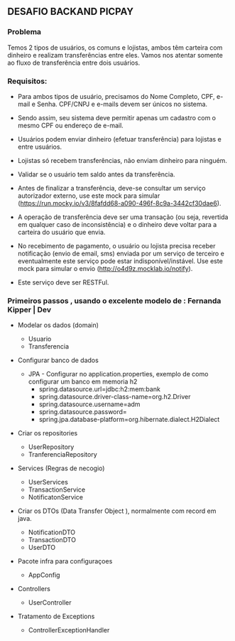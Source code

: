 ## DESAFIO BACKAND PICPAY 

### Problema 

Temos 2 tipos de usuários, os comuns e lojistas, ambos têm carteira com dinheiro e realizam transferências entre eles. Vamos nos atentar somente ao fluxo de transferência entre dois usuários.

### Requisitos:
* Para ambos tipos de usuário, precisamos do Nome Completo, CPF, e-mail e Senha. CPF/CNPJ e e-mails devem ser únicos no sistema. 

* Sendo assim, seu sistema deve permitir apenas um cadastro com o mesmo CPF ou endereço de e-mail.

* Usuários podem enviar dinheiro (efetuar transferência) para lojistas e entre usuários.

* Lojistas só recebem transferências, não enviam dinheiro para ninguém.

* Validar se o usuário tem saldo antes da transferência.

* Antes de finalizar a transferência, deve-se consultar um serviço autorizador externo, use este mock para simular (https://run.mocky.io/v3/8fafdd68-a090-496f-8c9a-3442cf30dae6).

* A operação de transferência deve ser uma transação (ou seja, revertida em qualquer caso de inconsistência) e o dinheiro deve voltar para a carteira do usuário que envia.

* No recebimento de pagamento, o usuário ou lojista precisa receber notificação (envio de email, sms) enviada por um serviço de terceiro e eventualmente este serviço pode estar indisponível/instável. Use este mock para simular o envio (http://o4d9z.mocklab.io/notify).

* Este serviço deve ser RESTFul.

### Primeiros passos , usando o excelente modelo de : Fernanda Kipper | Dev
* Modelar os dados (domain)
    * Usuario
    * Transferencia

* Configurar banco de dados
    * JPA - Configurar no application.properties, exemplo de como configurar um banco em memoria h2
        * spring.datasource.url=jdbc:h2:mem:bank
        * spring.datasource.driver-class-name=org.h2.Driver
        * spring.datasource.username=adm
        * spring.datasource.password=
        * spring.jpa.database-platform=org.hibernate.dialect.H2Dialect

* Criar os repositories
    * UserRepository
    * TranferenciaRepository

* Services (Regras de necogio)
    * UserServices
    * TransactionService
    * NotificatonService

* Criar os DTOs (Data Transfer Object ), normalmente com record em java.
   * NotificationDTO
   * TransactionDTO
   * UserDTO

* Pacote infra para configuraçoes 
    * AppConfig
  
* Controllers
    * UserController

* Tratamento de Exceptions
    * ControllerExceptionHandler 
  
  
  